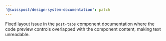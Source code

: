 ```yaml
---
'@swisspost/design-system-documentation': patch
---
```


Fixed layout issue in the `post-tabs` component documentation where the code preview controls overlapped with the component content, making text unreadable.